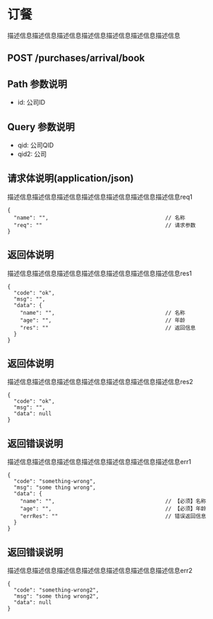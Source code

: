 # 订餐
描述信息描述信息描述信息描述信息描述信息描述信息描述信息
## POST /purchases/arrival/book

## Path 参数说明
- id: 公司ID

## Query 参数说明
- qid: 公司QID
- qid2: 公司

## 请求体说明(application/json)

描述信息描述信息描述信息描述信息描述信息描述信息描述信息req1
```json5
{
  "name": "",                                     // 名称
  "req": ""                                       // 请求参数
}
```

## 返回体说明

描述信息描述信息描述信息描述信息描述信息描述信息描述信息res1
```json5
{
  "code": "ok",
  "msg": "",
  "data": {
    "name": "",                                   // 名称
    "age": "",                                    // 年龄
    "res": ""                                     // 返回信息
  }
}
```

## 返回体说明

描述信息描述信息描述信息描述信息描述信息描述信息描述信息res2
```json5
{
  "code": "ok",
  "msg": "",
  "data": null
}
```

## 返回错误说明

描述信息描述信息描述信息描述信息描述信息描述信息描述信息err1
```json5
{
  "code": "something-wrong",
  "msg": "some thing wrong",
  "data": {
    "name": "",                                   // 【必须】名称
    "age": "",                                    // 【必须】年龄
    "errRes": ""                                  // 错误返回信息
  }
}
```

## 返回错误说明

描述信息描述信息描述信息描述信息描述信息描述信息描述信息err2
```json5
{
  "code": "something-wrong2",
  "msg": "some thing wrong2",
  "data": null
}
```